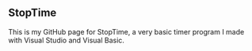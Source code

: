 ## StopTime
This is my GitHub page for StopTime, a very basic timer program I made with Visual Studio and Visual Basic.
